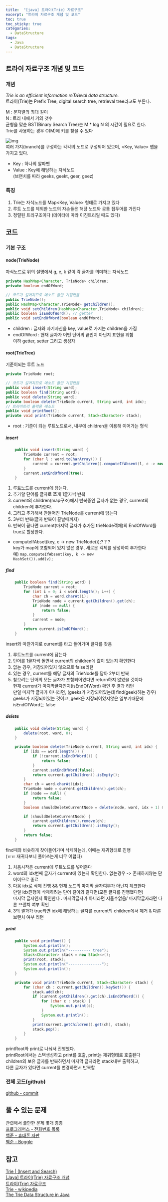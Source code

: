 ```yaml
---
title:  "[java] 트라이(Trie) 자료구조"
excerpt: "트라이 자료구조 개념 및 코드"
toc: true
toc_sticky: true
categories:
  - DataStructure
tags:
  - Java
  - DataStructure
---
```

## 트라이 자료구조 개념 및 코드  
### 개념  
*Trie is an efficient information re**Trie**val data structure.*  
트라이(Trie)는 Prefix Tree, digital search tree, retrieval tree라고도 부른다.  

M : 문자열의 최대 길이  
N : 트리 내에서 키의 갯수  
균형을 맞춘 BST(Binary Search Tree)는 M * log N 의 시간이 필요로 한다.  
Trie를 사용하는 경우 O(M)에 키를 찾을 수 있다  


![img](/assets/images/post/200730-1.png)  
여러 가지(branch)를 구성하는 각각의 노드로 구성되어 있으며, <Key, Value> 맵을 가지고 있다.  
* Key : 하나의 알파벳  
* Value : Key에 해당하는 자식노드  
(브랜치를 따라 geeks, geekt, geer, geez)  


### 특징  
1) Trie는 자식노드를 Map<Key, Value> 형태로 가지고 있다  
2) 루트 노드를 제외한 노드의 자손들은 해당 노드와 공통 접두어를 가진다  
3) 정렬된 트리구조이다 (데이터에 따라 이진트리일 때도 있다)  


## 코드  
### 기본 구조  
#### node(TrieNode)  
자식노드로 위의 설명에서 g, e, k 같이 각 글자를 의미하는 자식노드  


```java
private HashMap<Character, TrieNode> children; 
private boolean endOfWord;

// 코드가 길어지므로 메소드 틀만 기입했음
public TrieNode();
public HashMap<Character,TrieNode> getChildren();
public void setChildren(HashMap<Character,TrieNode> children);
public boolean isEndOfWord(); // getter
public void setEndOfWord(boolean endOfWord);
```
* children : 글자와 자기자신을 key, value로 가지는 children을 가짐 
* endOfWord : 현재 글자가 어떤 단어의 끝인지 아닌지 표현을 위함  
이하 getter, setter 그리고 생성자  


#### root(TrieTree)  
기준이되는 루트 노드  


```java
private TrieNode root;

// 코드가 길어지므로 메소드 틀만 기입했음
public void insert(String word);
public boolean find(String word);
public void delete(String word);
private boolean delete(TrieNode current, String word, int idx);
// 트라이트리 출력용 메소드
public void printRoot();
private void print(TrieNode current, Stack<Character> stack);
```
* root : 기준이 되는 루트노드로서, 내부에 children을 이용해 이어가는 형식  

##### insert  
```java
	public void insert(String word) {
		TrieNode current = root;
		for (char l : word.toCharArray()) {
			current = current.getChildren().computeIfAbsent(l, c -> new TrieNode());
		}
		current.setEndOfWord(true);
	}
```
1. 루트노드를 current에 담는다.  
2. 추가할 단어를 글자로 쪼개 1글자씩 반복  
3. current의 children(map구조)에서 반복중인 글자가 없는 경우, current의 children에 추가한다.
4. 그리고 추가해서 만들어진 TrieNode를 current에 담는다  
5. 3부터 반복(글자 반복이 끝날때까지)  
6. 반복이 끝나면 current(마지막 글자가 추가된 trieNode객체)의 EndOfWord를 true로 할당한다.  

* computeIfAbset(key, c -> new TrieNode());? ? ?   
key가 map에 포함되어 있지 않은 경우, 새로운 객체를 생성하여 추가한다  
예) <code>map.computeIfAbsent(key, k -> new HashSet<V>()).add(v);</code>   


##### find    
```java
	public boolean find(String word) {
		TrieNode current = root;
		for (int i = 0; i < word.length(); i++) {
			char ch = word.charAt(i);
			TrieNode node = current.getChildren().get(ch);
			if (node == null) {
				return false;
			}
			current = node;
		}
		return current.isEndOfWord();
	}
```
insert와 마찬가지로 current를 타고 들어가며 글자를 찾음  
1. 루트노드를 current에 담는다  
2. 단어를 1글자씩 돌면서 current의 children에 값이 있는지 확인한다  
3. 없는 경우, 저장되어있지 않으므로 false리턴  
4. 있는 경우, current를 해당 글자의 TrieNode를 담아 2부터 반복  
5. 찾으려는 단어의 모든 글자가 포함되어있다면 return하지 않았을 것이다  
   현재 current가 마지막글자인지(isEndOfWord) 확인 후 결과 리턴  
   만일 마지막 글자가 아니라면, (geeks가 저장되어있는데 find(geek)하는 경우)  
   geeks가 저징되어있는 것이고 ,geek은 저장되어있지않은 일부기때문에 isEndOfWord는 false  


##### delete    
```java
	public void delete(String word) {
		delete(root, word, 0);
	}

	private boolean delete(TrieNode current, String word, int idx) {
		if (idx == word.length()) {
			if (!current.isEndOfWord()) {
				return false;
			}
			current.setEndOfWord(false);
			return current.getChildren().isEmpty();
		}
		char ch = word.charAt(idx);
		TrieNode node = current.getChildren().get(ch);
		if (node == null) {
			return false;
		}
		boolean shouldDeleteCurrentNode = delete(node, word, idx + 1) && !node.isEndOfWord();

		if (shouldDeleteCurrentNode) {
			current.getChildren().remove(ch);
			return current.getChildren().isEmpty();
		}
		return false;
	}
```
find때와 비슷하게 찾아들어가며 삭제하는데, 이때는 재귀형태로 진행  
(ㅠㅠ 재귀다보니 풀어쓰는게 너무 어렵다)  
1. 처음시작은 current에 루트노드를 넣어준다  
2. word의 idx번째 글자가 current에 있는지 확인한다. 없는경우 -> 존재하지않는 단어이므로 종료  
3. 다음 idx로 삭제 진행 && 현재 노드의 마지막 글자여부가 아닌지 체크한다  
   만일 idx진행이 삭제하려는 단어 길이와 같다면(모든 글자를 진행했다면)  
   마지막 글자인지 확인한다 . 마지막글자가 아니라면 지울수없음/ 마지막글자라면 다른 브랜치 여부 확인  
4. 3의 결과가 true라면 idx에 해당하는 글자를 current의 children에서 제거 & 다른 브랜치 여부 리턴  

##### print  
```java
	public void printRoot() {
		System.out.println();
		System.out.println("---------- tree");
		Stack<Character> stack = new Stack<>();
		print(root, stack);
		System.out.println("---------------");
		System.out.println();
	}

	private void print(TrieNode current, Stack<Character> stack) {
		for (char ch : current.getChildren().keySet()) {
			stack.add(ch);
			if (current.getChildren().get(ch).isEndOfWord()) {
				for (char c : stack) {
					System.out.print(c);
				}
				System.out.println();
			}
			print(current.getChildren().get(ch), stack);
			stack.pop();
		}
	}
```
printRoot와 print로 나눠서 진행했다.  
printRoot에서는 스택생성하고 print를 호출, print는 재귀형태로 호출된다  
children의 보유 글자를 반복하면서 마지막 글자라면 stack내부 출력하고,  
다른 글자가 있다면 current를 변경하면서 반복함  

### 전체 코드(github)  
[github - commit](https://github.com/hongjuzzang/hongjuzzang.github.io/commit/b53d81714584179eac0206d38d00729747a684f4)  

## 풀 수 있는 문제  
관련해서 풀만한 문제 몇개 총총  
[프로그래머스 - 전화번호 목록](https://programmers.co.kr/learn/courses/30/lessons/42577)  
[백준 - 휴대폰 자판](https://www.acmicpc.net/problem/5670)  
[백준 - Boggle](https://www.acmicpc.net/problem/9202)  


## 참고  
[Trie | (Insert and Search)](https://www.geeksforgeeks.org/trie-insert-and-search/)  
[[Java] 트라이(Trie) 자료구조 개념](https://woovictory.github.io/2020/04/22/Java-Trie/)  
[트라이(Trie) 자료구조](https://brunch.co.kr/@springboot/75)  
[Trie - wikipedia](https://en.wikipedia.org/wiki/Trie)  
[The Trie Data Structure in Java](https://www.baeldung.com/trie-java)  